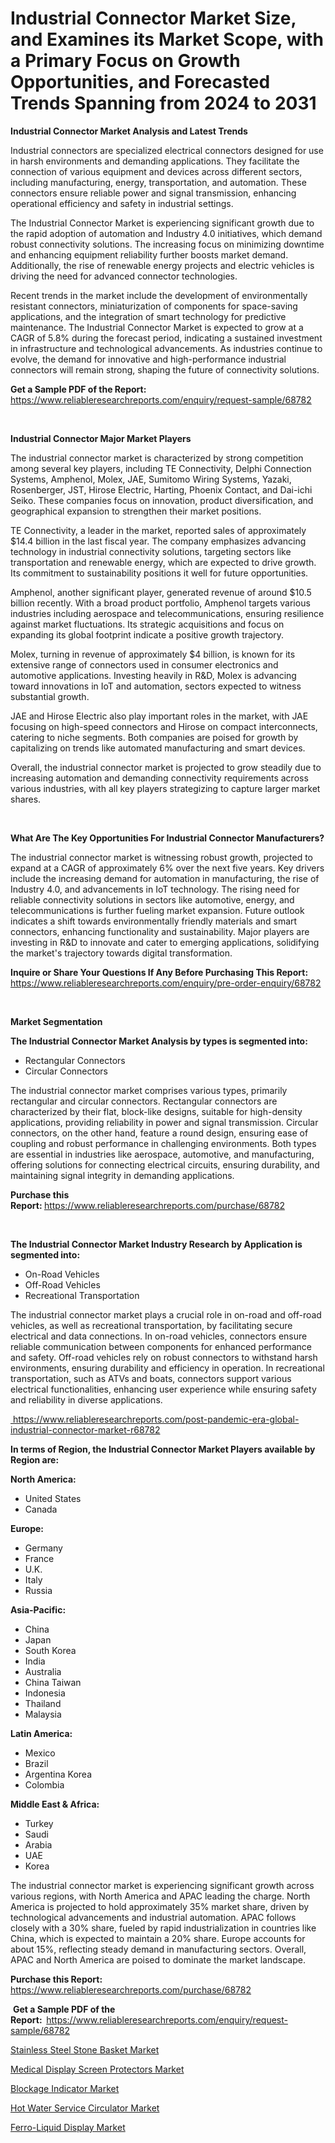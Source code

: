<p><h1>Industrial Connector Market Size, and Examines its Market Scope, with a Primary Focus on Growth Opportunities, and Forecasted Trends Spanning from 2024 to 2031</h1></p><p><strong>Industrial Connector Market Analysis and Latest Trends</strong></p>
<p><p>Industrial connectors are specialized electrical connectors designed for use in harsh environments and demanding applications. They facilitate the connection of various equipment and devices across different sectors, including manufacturing, energy, transportation, and automation. These connectors ensure reliable power and signal transmission, enhancing operational efficiency and safety in industrial settings.</p><p>The Industrial Connector Market is experiencing significant growth due to the rapid adoption of automation and Industry 4.0 initiatives, which demand robust connectivity solutions. The increasing focus on minimizing downtime and enhancing equipment reliability further boosts market demand. Additionally, the rise of renewable energy projects and electric vehicles is driving the need for advanced connector technologies.</p><p>Recent trends in the market include the development of environmentally resistant connectors, miniaturization of components for space-saving applications, and the integration of smart technology for predictive maintenance. The Industrial Connector Market is expected to grow at a CAGR of 5.8% during the forecast period, indicating a sustained investment in infrastructure and technological advancements. As industries continue to evolve, the demand for innovative and high-performance industrial connectors will remain strong, shaping the future of connectivity solutions.</p></p>
<p><strong>Get a Sample PDF of the Report:&nbsp;</strong> <a href="https://www.reliableresearchreports.com/enquiry/request-sample/68782?utm_campaign=38&utm_medium=2&utm_source=Github&utm_content=ia&utm_term=31102024&utm_id=industrial-connector">https://www.reliableresearchreports.com/enquiry/request-sample/68782</a></p>
<p>&nbsp;</p>
<p><strong>Industrial Connector Major Market Players</strong></p>
<p><p>The industrial connector market is characterized by strong competition among several key players, including TE Connectivity, Delphi Connection Systems, Amphenol, Molex, JAE, Sumitomo Wiring Systems, Yazaki, Rosenberger, JST, Hirose Electric, Harting, Phoenix Contact, and Dai-ichi Seiko. These companies focus on innovation, product diversification, and geographical expansion to strengthen their market positions.</p><p>TE Connectivity, a leader in the market, reported sales of approximately $14.4 billion in the last fiscal year. The company emphasizes advancing technology in industrial connectivity solutions, targeting sectors like transportation and renewable energy, which are expected to drive growth. Its commitment to sustainability positions it well for future opportunities.</p><p>Amphenol, another significant player, generated revenue of around $10.5 billion recently. With a broad product portfolio, Amphenol targets various industries including aerospace and telecommunications, ensuring resilience against market fluctuations. Its strategic acquisitions and focus on expanding its global footprint indicate a positive growth trajectory.</p><p>Molex, turning in revenue of approximately $4 billion, is known for its extensive range of connectors used in consumer electronics and automotive applications. Investing heavily in R&D, Molex is advancing toward innovations in IoT and automation, sectors expected to witness substantial growth.</p><p>JAE and Hirose Electric also play important roles in the market, with JAE focusing on high-speed connectors and Hirose on compact interconnects, catering to niche segments. Both companies are poised for growth by capitalizing on trends like automated manufacturing and smart devices.</p><p>Overall, the industrial connector market is projected to grow steadily due to increasing automation and demanding connectivity requirements across various industries, with all key players strategizing to capture larger market shares.</p></p>
<p>&nbsp;</p>
<p><strong>What Are The Key Opportunities For Industrial Connector Manufacturers?</strong></p>
<p><p>The industrial connector market is witnessing robust growth, projected to expand at a CAGR of approximately 6% over the next five years. Key drivers include the increasing demand for automation in manufacturing, the rise of Industry 4.0, and advancements in IoT technology. The rising need for reliable connectivity solutions in sectors like automotive, energy, and telecommunications is further fueling market expansion. Future outlook indicates a shift towards environmentally friendly materials and smart connectors, enhancing functionality and sustainability. Major players are investing in R&D to innovate and cater to emerging applications, solidifying the market's trajectory towards digital transformation.</p></p>
<p><strong>Inquire or Share Your Questions If Any Before Purchasing This Report:</strong> <a href="https://www.reliableresearchreports.com/enquiry/pre-order-enquiry/68782?utm_campaign=38&utm_medium=2&utm_source=Github&utm_content=ia&utm_term=31102024&utm_id=industrial-connector">https://www.reliableresearchreports.com/enquiry/pre-order-enquiry/68782</a></p>
<p>&nbsp;</p>
<p><strong>Market Segmentation</strong></p>
<p><strong>The Industrial Connector Market Analysis by types is segmented into:</strong></p>
<p><ul><li>Rectangular Connectors</li><li>Circular Connectors</li></ul></p>
<p><p>The industrial connector market comprises various types, primarily rectangular and circular connectors. Rectangular connectors are characterized by their flat, block-like designs, suitable for high-density applications, providing reliability in power and signal transmission. Circular connectors, on the other hand, feature a round design, ensuring ease of coupling and robust performance in challenging environments. Both types are essential in industries like aerospace, automotive, and manufacturing, offering solutions for connecting electrical circuits, ensuring durability, and maintaining signal integrity in demanding applications.</p></p>
<p><strong>Purchase this Report:&nbsp;</strong><a href="https://www.reliableresearchreports.com/purchase/68782?utm_campaign=38&utm_medium=2&utm_source=Github&utm_content=ia&utm_term=31102024&utm_id=industrial-connector">https://www.reliableresearchreports.com/purchase/68782</a></p>
<p>&nbsp;</p>
<p><strong>The Industrial Connector Market Industry Research by Application is segmented into:</strong></p>
<p><ul><li>On-Road Vehicles</li><li>Off-Road Vehicles</li><li>Recreational Transportation</li></ul></p>
<p><p>The industrial connector market plays a crucial role in on-road and off-road vehicles, as well as recreational transportation, by facilitating secure electrical and data connections. In on-road vehicles, connectors ensure reliable communication between components for enhanced performance and safety. Off-road vehicles rely on robust connectors to withstand harsh environments, ensuring durability and efficiency in operation. In recreational transportation, such as ATVs and boats, connectors support various electrical functionalities, enhancing user experience while ensuring safety and reliability in diverse applications.</p></p>
<p><a href="https://www.reliableresearchreports.com/post-pandemic-era-global-industrial-connector-market-r68782?utm_campaign=38&utm_medium=2&utm_source=Github&utm_content=ia&utm_term=31102024&utm_id=industrial-connector">&nbsp;https://www.reliableresearchreports.com/post-pandemic-era-global-industrial-connector-market-r68782</a></p>
<p><strong>In terms of Region, the Industrial Connector Market Players available by Region are:</strong></p>
<p>
    <p> <strong> North America: </strong>
        <ul>
            <li>United States</li>
            <li>Canada</li>
        </ul>
        </p> 
    <p> <strong> Europe: </strong>
        <ul>
            <li>Germany</li>
            <li>France</li>
            <li>U.K.</li>
            <li>Italy</li>
            <li>Russia</li>
        </ul>
        </p> 
    <p> <strong> Asia-Pacific: </strong>
        <ul>
            <li>China</li>
            <li>Japan</li>
            <li>South Korea</li>
            <li>India</li>
            <li>Australia</li>
            <li>China Taiwan</li>
            <li>Indonesia</li>
            <li>Thailand</li>
            <li>Malaysia</li>
        </ul>
        </p> 
    <p> <strong> Latin America: </strong>
        <ul>
            <li>Mexico</li>
            <li>Brazil</li>
            <li>Argentina Korea</li>
            <li>Colombia</li>
        </ul>
        </p> 
    <p> <strong> Middle East & Africa: </strong>
        <ul>
            <li>Turkey</li>
            <li>Saudi</li>
            <li>Arabia</li>
            <li>UAE</li>
            <li>Korea</li>
        </ul>
    </p>
    </p>
<p><p>The industrial connector market is experiencing significant growth across various regions, with North America and APAC leading the charge. North America is projected to hold approximately 35% market share, driven by technological advancements and industrial automation. APAC follows closely with a 30% share, fueled by rapid industrialization in countries like China, which is expected to maintain a 20% share. Europe accounts for about 15%, reflecting steady demand in manufacturing sectors. Overall, APAC and North America are poised to dominate the market landscape.</p></p>
<p><strong>Purchase this Report: </strong><a href="https://www.reliableresearchreports.com/purchase/68782?utm_campaign=38&utm_medium=2&utm_source=Github&utm_content=ia&utm_term=31102024&utm_id=industrial-connector">https://www.reliableresearchreports.com/purchase/68782</a></p>
<p>&nbsp;<strong>Get a Sample PDF of the Report:&nbsp;&nbsp;</strong><a href="https://www.reliableresearchreports.com/enquiry/request-sample/68782?utm_campaign=38&utm_medium=2&utm_source=Github&utm_content=ia&utm_term=31102024&utm_id=industrial-connector">https://www.reliableresearchreports.com/enquiry/request-sample/68782</a></p>
<p><strong></strong></p>
<p><p><a href="https://www.linkedin.com/pulse/global-perspectives-stainless-steel-stone-basket-market-trends-cqxcf?utm_campaign=38&utm_medium=2&utm_source=Github&utm_content=ia&utm_term=31102024&utm_id=industrial-connector">Stainless Steel Stone Basket Market</a></p><p><a href="https://www.linkedin.com/pulse/medical-display-screen-protectors-industry-forecast-uqbsc?utm_campaign=38&utm_medium=2&utm_source=Github&utm_content=ia&utm_term=31102024&utm_id=industrial-connector">Medical Display Screen Protectors Market</a></p><p><a href="https://issuu.com/reportprime-2/docs/blockage-indicator-market-size-2030_beab2df52257ca?utm_campaign=38&utm_medium=2&utm_source=Github&utm_content=ia&utm_term=31102024&utm_id=industrial-connector">Blockage Indicator Market</a></p><p><a href="https://issuu.com/reportprime-2/docs/hot-water-service-circulator-market_75846225d9fa84?utm_campaign=38&utm_medium=2&utm_source=Github&utm_content=ia&utm_term=31102024&utm_id=industrial-connector">Hot Water Service Circulator Market</a></p><p><a href="https://github.com/KejsiLoshi121/Market-Research-Report-List-1/blob/main/ferro-liquid-display-market.md?utm_campaign=38&utm_medium=2&utm_source=Github&utm_content=ia&utm_term=31102024&utm_id=industrial-connector">Ferro-Liquid Display Market</a></p></p>